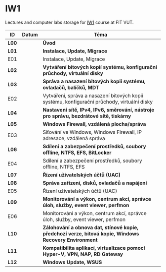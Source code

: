 # IW1
Lectures and computer labs storage for [IW1](https://www.fit.vut.cz/study/course/280950/.cs) course at FIT VUT.


| ID      | Datum  | Téma                                                                                                    |
| ------- | ------ | ------------------------------------------------------------------------------------------------------- |
| **L00** |        | **Úvod**                                                                                                |
| **L01** |        | **Instalace, Update, Migrace**                                                                          |
| E01     |        | Instalace, Update, Migrace                                                                              |
| **L02** |        | **Vytváření bitových kopií systému, konfigurační průchody, virtuální disky**                            |
| **L03** |        | **Správa a nasazení bitových kopií systému, ovladačů, balíčků, MDT**                                    |
| E02     |        | Vytváření, správa a nasazení bitových kopií systému, konfigurační průchody, virtuální disky             |
| **L04** |        | **Nastavení sítě, IPv4, IPv6, směrování, nástroje pro správu, bezdrátové sítě, tiskárny**               |
| **L05** |        | **Windows Firewall, vzdálená plocha/správa**                                                            |
| E03     |        | Síťování ve Windows, Windows Firewall, IP adresace, vzdálená správa                                     |
| **L06** |        | **Sdílení a zabezpečení prostředků, soubory offline, NTFS, EFS, BitLocker**                             |
| E04     |        | Sdílení a zabezpečení prostředků, soubory offline, NTFS, EFS                                            |
| **L07** |        | **Řízení uživatelských účtů (UAC)**                                                                     |
| **L08** |        | **Správa zařízení, disků, ovladačů a napájení**                                                         |
| E05     |        | Řízení uživatelských účtů (UAC)                                                                         |
| **L09** |        | **Monitorování a výkon, centrum akcí, správce úloh, služby, event viewer, perfmon**                     |
| E06     |        | Monitorování a výkon, centrum akcí, správce úloh, služby, event viewer, perfmon                         |
| **L10** |        | **Zálohování a obnova dat, stínové kopie, předchozí verze, bitová kopie, Windows Recovery Environment** |
| **L11** |        | **Kompatibilita aplikací, virtualizace pomocí Hyper-V, VPN, NAP, RD Gateway**                           |
| **L12** |        | **Windows Update, WSUS**                                                                                |
